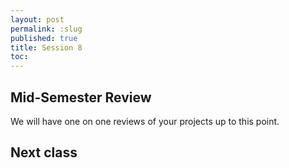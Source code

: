 ```yaml
---
layout: post
permalink: :slug
published: true
title: Session 8
toc:
---
```


## Mid-Semester Review

We will have one on one reviews of your projects up to this point.

## Next class
